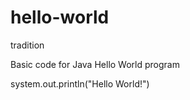 # hello-world
tradition

Basic code for Java Hello World program

system.out.println("Hello World!")
